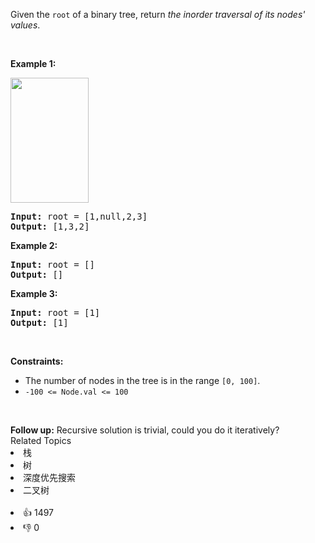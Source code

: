 <p>Given the <code>root</code> of a binary tree, return <em>the inorder traversal of its nodes&#39; values</em>.</p>

<p>&nbsp;</p>
<p><strong>Example 1:</strong></p>
<img alt="" src="https://assets.leetcode.com/uploads/2020/09/15/inorder_1.jpg" style="width: 125px; height: 200px;" />
<pre>
<strong>Input:</strong> root = [1,null,2,3]
<strong>Output:</strong> [1,3,2]
</pre>

<p><strong>Example 2:</strong></p>

<pre>
<strong>Input:</strong> root = []
<strong>Output:</strong> []
</pre>

<p><strong>Example 3:</strong></p>

<pre>
<strong>Input:</strong> root = [1]
<strong>Output:</strong> [1]
</pre>

<p>&nbsp;</p>
<p><strong>Constraints:</strong></p>

<ul>
	<li>The number of nodes in the tree is in the range <code>[0, 100]</code>.</li>
	<li><code>-100 &lt;= Node.val &lt;= 100</code></li>
</ul>

<p>&nbsp;</p>
<strong>Follow up:</strong> Recursive solution is trivial, could you do it iteratively?<div><div>Related Topics</div><div><li>栈</li><li>树</li><li>深度优先搜索</li><li>二叉树</li></div></div><br><div><li>👍 1497</li><li>👎 0</li></div>